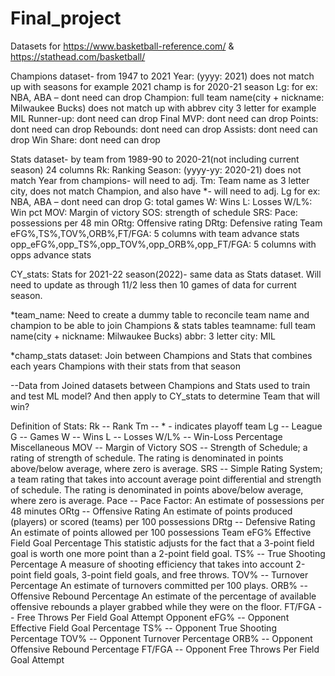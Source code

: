 # Final_project

Datasets for https://www.basketball-reference.com/ & https://stathead.com/basketball/

Champions dataset- from 1947 to 2021
	Year: (yyyy: 2021) does not match up with seasons  for example 2021 champ is for 2020-21 season
	Lg: for ex: NBA, ABA – dont need can drop
	Champion: full team name(city + nickname: Milwaukee Bucks) does not match up with abbrev city 3 letter for example MIL
	Runner-up: dont need can drop
	Final MVP: dont need can drop
	Points: dont need can drop
	Rebounds: dont need can drop
	Assists: dont need can drop
	Win Share: dont need can drop

Stats dataset- by team from 1989-90 to 2020-21(not including current season) 24 columns
	Rk: Ranking
Season: (yyyy-yy: 2020-21) does not match Year from champions- will need to adj.
Tm: Team name as 3 letter city, does not match Champion, and also have *- will need to adj.
Lg for ex: NBA, ABA – dont need can drop
G: total games
W: Wins
L: Losses
W/L%: Win pct
MOV: Margin of victory
SOS: strength of schedule
SRS:
Pace: possessions per 48 min
ORtg: Offensive rating
DRtg: Defensive rating
Team eFG%,TS%,TOV%,ORB%,FT/FGA: 5 columns with team advance stats
opp_eFG%,opp_TS%,opp_TOV%,opp_ORB%,opp_FT/FGA: 5 columns with opps advance stats

CY_stats: Stats for 2021-22 season(2022)- same data as Stats dataset.  Will need to update as through 11/2 less then 10 games of data for current season.


*team_name: Need to create a dummy table to reconcile team name and champion to be able to join Champions & stats tables
	teamname: full team name(city + nickname: Milwaukee Bucks)
abbr: 3 letter city: MIL

*champ_stats dataset: Join between Champions and Stats that combines each years Champions with their stats from that season

--Data from Joined datasets between Champions and Stats used to train and test ML model? And then apply to CY_stats to determine Team that will win?




Definition of Stats:
Rk -- Rank
Tm -- * - indicates playoff team
Lg -- League
G -- Games
W -- Wins
L -- Losses
W/L% -- Win-Loss Percentage
Miscellaneous
MOV -- Margin of Victory
SOS -- Strength of Schedule; a rating of strength of schedule. The rating is denominated in points above/below average, where zero is average.
SRS -- Simple Rating System; a team rating that takes into account average point differential and strength of schedule. The rating is denominated in points above/below average, where zero is average.
Pace -- Pace Factor: An estimate of possessions per 48 minutes
ORtg -- Offensive Rating
An estimate of points produced (players) or scored (teams) per 100 possessions
DRtg -- Defensive Rating
An estimate of points allowed per 100 possessions
Team
eFG%
Effective Field Goal Percentage
This statistic adjusts for the fact that a 3-point field goal is worth one more point than a 2-point field goal.
TS% -- True Shooting Percentage
A measure of shooting efficiency that takes into account 2-point field goals, 3-point field goals, and free throws.
TOV% -- Turnover Percentage
An estimate of turnovers committed per 100 plays.
ORB% -- Offensive Rebound Percentage
An estimate of the percentage of available offensive rebounds a player grabbed while they were on the floor.
FT/FGA -- Free Throws Per Field Goal Attempt
Opponent
eFG% -- Opponent Effective Field Goal Percentage
TS% -- Opponent True Shooting Percentage
TOV% -- Opponent Turnover Percentage
ORB% -- Opponent Offensive Rebound Percentage
FT/FGA -- Opponent Free Throws Per Field Goal Attempt


